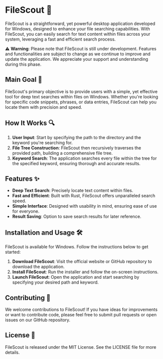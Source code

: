 # FileScout 📁

FileScout is a straightforward, yet powerful desktop application developed for Windows, designed to enhance your file searching capabilities. With FileScout, you can easily search for text content within files across your system, leveraging a fast and efficient search process.

⚠️ **Warning**: Please note that FileScout is still under development. Features and functionalities are subject to change as we continue to improve and update the application. We appreciate your support and understanding during this phase.

## Main Goal 🎯

FileScout's primary objective is to provide users with a simple, yet effective tool for deep text searches within files on Windows. Whether you're looking for specific code snippets, phrases, or data entries, FileScout can help you locate them with precision and speed.

## How It Works 🔍

1. **User Input**: Start by specifying the path to the directory and the keyword you're searching for.
2. **File Tree Construction**: FileScout then recursively traverses the provided path, building a comprehensive file tree.
3. **Keyword Search**: The application searches every file within the tree for the specified keyword, ensuring thorough and accurate results.

## Features ✨

- **Deep Text Search**: Precisely locate text content within files.
- **Fast and Efficient**: Built with Rust, FileScout offers unparalleled search speed.
- **Simple Interface**: Designed with usability in mind, ensuring ease of use for everyone.
- **Result Saving**: Option to save search results for later reference.

## Installation and Usage 🛠️

FileScout is available for Windows. Follow the instructions below to get started:

1. **Download FileScout**: Visit the official website or GitHub repository to download the application.
2. **Install FileScout**: Run the installer and follow the on-screen instructions.
3. **Launch FileScout**: Open the application and start searching by specifying your desired path and keyword.

## Contributing 🤝

We welcome contributions to FileScout! If you have ideas for improvements or want to contribute code, please feel free to submit pull requests or open issues on our GitHub repository.

## License 📄

FileScout is released under the MIT License. See the LICENSE file for more details.
